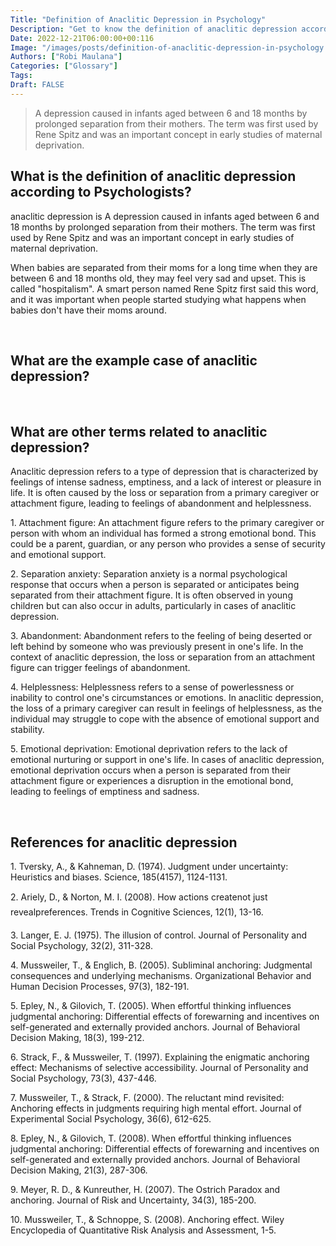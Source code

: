 ```yaml
---
Title: "Definition of Anaclitic Depression in Psychology"
Description: "Get to know the definition of anaclitic depression according to psychologists."
Date: 2022-12-21T06:00:00+00:116
Image: "/images/posts/definition-of-anaclitic-depression-in-psychology.jpg"
Authors: ["Robi Maulana"]
Categories: ["Glossary"]
Tags: 
Draft: FALSE
---
```





> A depression caused in infants aged between 6 and 18 months by prolonged separation from their mothers. The term was first used by Rene Spitz and was an important concept in early studies of maternal deprivation.

## What is the definition of anaclitic depression according to Psychologists?

anaclitic depression is A depression caused in infants aged between 6 and 18 months by prolonged separation from their mothers. The term was first used by Rene Spitz and was an important concept in early studies of maternal deprivation.

When babies are separated from their moms for a long time when they are between 6 and 18 months old, they may feel very sad and upset. This is called "hospitalism". A smart person named Rene Spitz first said this word, and it was important when people started studying what happens when babies don't have their moms around.

 

## What are the example case of anaclitic depression?

 

## What are other terms related to anaclitic depression?

Anaclitic depression refers to a type of depression that is characterized by feelings of intense sadness, emptiness, and a lack of interest or pleasure in life. It is often caused by the loss or separation from a primary caregiver or attachment figure, leading to feelings of abandonment and helplessness.

1\. Attachment figure: An attachment figure refers to the primary caregiver or person with whom an individual has formed a strong emotional bond. This could be a parent, guardian, or any person who provides a sense of security and emotional support.

2\. Separation anxiety: Separation anxiety is a normal psychological response that occurs when a person is separated or anticipates being separated from their attachment figure. It is often observed in young children but can also occur in adults, particularly in cases of anaclitic depression.

3\. Abandonment: Abandonment refers to the feeling of being deserted or left behind by someone who was previously present in one's life. In the context of anaclitic depression, the loss or separation from an attachment figure can trigger feelings of abandonment.

4\. Helplessness: Helplessness refers to a sense of powerlessness or inability to control one's circumstances or emotions. In anaclitic depression, the loss of a primary caregiver can result in feelings of helplessness, as the individual may struggle to cope with the absence of emotional support and stability.

5\. Emotional deprivation: Emotional deprivation refers to the lack of emotional nurturing or support in one's life. In cases of anaclitic depression, emotional deprivation occurs when a person is separated from their attachment figure or experiences a disruption in the emotional bond, leading to feelings of emptiness and sadness.

 

## References for anaclitic depression

1\. Tversky, A., & Kahneman, D. (1974). Judgment under uncertainty: Heuristics and biases. Science, 185(4157), 1124-1131.

2\. Ariely, D., & Norton, M. I. (2008). How actions createnot just revealpreferences. Trends in Cognitive Sciences, 12(1), 13-16.

3\. Langer, E. J. (1975). The illusion of control. Journal of Personality and Social Psychology, 32(2), 311-328.

4\. Mussweiler, T., & Englich, B. (2005). Subliminal anchoring: Judgmental consequences and underlying mechanisms. Organizational Behavior and Human Decision Processes, 97(3), 182-191.

5\. Epley, N., & Gilovich, T. (2005). When effortful thinking influences judgmental anchoring: Differential effects of forewarning and incentives on self-generated and externally provided anchors. Journal of Behavioral Decision Making, 18(3), 199-212.

6\. Strack, F., & Mussweiler, T. (1997). Explaining the enigmatic anchoring effect: Mechanisms of selective accessibility. Journal of Personality and Social Psychology, 73(3), 437-446.

7\. Mussweiler, T., & Strack, F. (2000). The reluctant mind revisited: Anchoring effects in judgments requiring high mental effort. Journal of Experimental Social Psychology, 36(6), 612-625.

8\. Epley, N., & Gilovich, T. (2008). When effortful thinking influences judgmental anchoring: Differential effects of forewarning and incentives on self-generated and externally provided anchors. Journal of Behavioral Decision Making, 21(3), 287-306.

9\. Meyer, R. D., & Kunreuther, H. (2007). The Ostrich Paradox and anchoring. Journal of Risk and Uncertainty, 34(3), 185-200.

10\. Mussweiler, T., & Schnoppe, S. (2008). Anchoring effect. Wiley Encyclopedia of Quantitative Risk Analysis and Assessment, 1-5.
